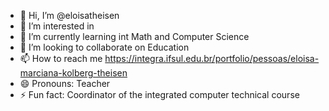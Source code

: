 - 👋 Hi, I’m @eloisatheisen
- 👀 I’m interested in 
- 🌱 I’m currently learning int Math and Computer Science
- 💞️ I’m looking to collaborate on Education
- 📫 How to reach me https://integra.ifsul.edu.br/portfolio/pessoas/eloisa-marciana-kolberg-theisen 
- 😄 Pronouns: Teacher
- ⚡ Fun fact: Coordinator of the integrated computer technical course

<!---
eloisatheisen/eloisatheisen is a ✨ special ✨ repository because its `README.md` (this file) appears on your GitHub profile.
You can click the Preview link to take a look at your changes.
--->
